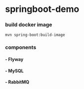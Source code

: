 # springboot-demo

### build docker image
`mvn spring-boot:build-image`

### components
#### - Flyway
#### - MySQL
#### - RabbitMQ
